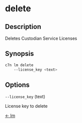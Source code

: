 # delete

## Description

Deletes Custodian Service Licenses

## Synopsis

```bash
c7n lm delete
    --license_key <text>
```

## Options

`--license_key` (text) 

License key to delete


[← lm](./index.md)